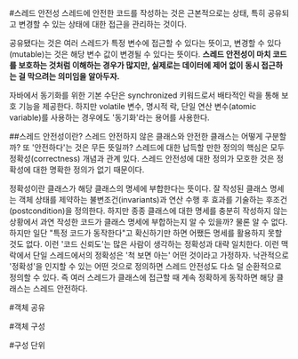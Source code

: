 #스레드 안전성
스레드에 안전한 코드를 작성하는 것은 근본적으로는 상태, 특히 공유되고 변경할 수 있는 상태에 대한 접근을 관리하는 것이다.<br>

공유됐다는 것은 여러 스레드가 특정 변수에 접근할 수 있다는 뜻이고, 변경할 수 있다(mutable)는 것은 해당 변수 값이 변경될 수 있다는 뜻이다. **스레드 안전성이 마치 코드를 보호하는 것처럼 이해하는 경우가 많지만, 실제로는 데이터에 제어 없이 동시 접근하는 걸 막으려는 의미임을 알아두자.**<br>

자바에서 동기화를 위한 기본 수단은 synchronized 키워드로서 배타적인 락을 통해 보호 기능을 제공한다. 하지만 volatile 변수, 명시적 락, 단일 연산 변수(atomic variable)를 사용하는 경우에도 '동기화'라는 용어를 사용한다.<br>

##스레드 안전성이란?
스레드 안전하지 않은 클래스와 안전한 클래스는 어떻게 구분할까? 또 '안전하다'는 것은 무든 뜻일까? 스레드에 대한 납득할 만한 정의의 핵심은 모두 정확성(correctness) 개념과 관계 있다. 스레드 안전성에 대한 정의가 모호한 것은 정확성에 대한 명확한 정의가 없기 때문이다.<br>

정확성이란 클래스가 해당 클래스의 명세에 부합한다는 뜻이다. 잘 작성된 클래스 명세는 객체 상태를 제약하는 불변조건(invariants)과 연산 수행 후 효과를 기술하는 후조건(postcondition)을 정의한다. 하지만 종종 클래스에 대한 명세를 충분히 작성하지 않는 상황에서 과연 작성한 코드가 클래스 명세에 부합하는지 알 수 있을까? 물론 알 수 없다. 하지만 일단 "특정 코드가 동작한다"고 확신하기만 하면 어쨌든 명세를 활용하지 못할 것도 없다. 이런 '코드 신뢰도'는 많은 사람이 생각하는 정확성과 대략 일치한다. 이런 맥락에서 단일 스레드에서의 정확성은 '척 보면 아는' 어떤 것이라고 가정하자. 낙관적으로 '정확성'을 인지할 수 있는 어떤 것으로 정의하면 스레드 안전성도 다소 덜 순환적으로  정의할 수 있다. 즉 여러 스레드가 클래스에 접근할 때 계속 정확하게 동작하면 해당 클래스는 스레드 안전하다.<br>


#객체 공유

#객체 구성

#구성 단위